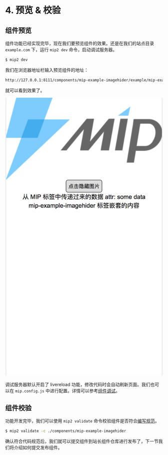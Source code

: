 # 4. 预览 & 校验

## 组件预览

组件功能已经实现完毕，现在我们要预览组件的效果。还是在我们的站点目录 `example.com` 下，运行 `mip2 dev` 命令，启动调试服务器。

```bash
$ mip2 dev
```

我们在浏览器地址栏输入预览组件的地址：

```html
http://127.0.0.1:8111/components/mip-example-imagehider/example/mip-example-imagehider.html
```

就可以看到效果了。

![组件预览](./images/codelab-dev-preview.png)

调试服务器默认开启了 livereload 功能，修改代码时会自动刷新页面。我们也可以在 `mip.config.js` 中进行配置。详情可以参考[组件调试](../../guide/mip-cli/component-testing.md)。

## 组件校验

功能开发完毕，我们可以使用 `mip2 validate` 命令校验组件是否符合[编写规范](../../guide/mip-standard/mip-components-spec.md)。

```bash
$ mip2 validate -c ./components/mip-example-imagehider
```

确认符合代码规范后，我们就可以提交组件到站长组件仓库进行发布了，下一节我们将介绍如何提交发布组件。
